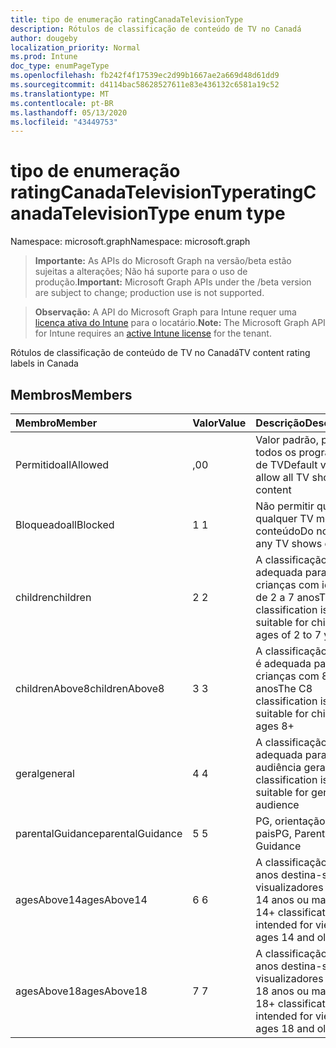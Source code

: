 ```yaml
---
title: tipo de enumeração ratingCanadaTelevisionType
description: Rótulos de classificação de conteúdo de TV no Canadá
author: dougeby
localization_priority: Normal
ms.prod: Intune
doc_type: enumPageType
ms.openlocfilehash: fb242f4f17539ec2d99b1667ae2a669d48d61dd9
ms.sourcegitcommit: d4114bac58628527611e83e436132c6581a19c52
ms.translationtype: MT
ms.contentlocale: pt-BR
ms.lasthandoff: 05/13/2020
ms.locfileid: "43449753"
---
```

# <a name="ratingcanadatelevisiontype-enum-type"></a><span data-ttu-id="02c5f-103">tipo de enumeração ratingCanadaTelevisionType</span><span class="sxs-lookup"><span data-stu-id="02c5f-103">ratingCanadaTelevisionType enum type</span></span>

<span data-ttu-id="02c5f-104">Namespace: microsoft.graph</span><span class="sxs-lookup"><span data-stu-id="02c5f-104">Namespace: microsoft.graph</span></span>

> <span data-ttu-id="02c5f-105">**Importante:** As APIs do Microsoft Graph na versão/beta estão sujeitas a alterações; Não há suporte para o uso de produção.</span><span class="sxs-lookup"><span data-stu-id="02c5f-105">**Important:** Microsoft Graph APIs under the /beta version are subject to change; production use is not supported.</span></span>

> <span data-ttu-id="02c5f-106">**Observação:** A API do Microsoft Graph para Intune requer uma [licença ativa do Intune](https://go.microsoft.com/fwlink/?linkid=839381) para o locatário.</span><span class="sxs-lookup"><span data-stu-id="02c5f-106">**Note:** The Microsoft Graph API for Intune requires an [active Intune license](https://go.microsoft.com/fwlink/?linkid=839381) for the tenant.</span></span>

<span data-ttu-id="02c5f-107">Rótulos de classificação de conteúdo de TV no Canadá</span><span class="sxs-lookup"><span data-stu-id="02c5f-107">TV content rating labels in Canada</span></span>

## <a name="members"></a><span data-ttu-id="02c5f-108">Membros</span><span class="sxs-lookup"><span data-stu-id="02c5f-108">Members</span></span>
|<span data-ttu-id="02c5f-109">Membro</span><span class="sxs-lookup"><span data-stu-id="02c5f-109">Member</span></span>|<span data-ttu-id="02c5f-110">Valor</span><span class="sxs-lookup"><span data-stu-id="02c5f-110">Value</span></span>|<span data-ttu-id="02c5f-111">Descrição</span><span class="sxs-lookup"><span data-stu-id="02c5f-111">Description</span></span>|
|:---|:---|:---|
|<span data-ttu-id="02c5f-112">Permitido</span><span class="sxs-lookup"><span data-stu-id="02c5f-112">allAllowed</span></span>|<span data-ttu-id="02c5f-113">,0</span><span class="sxs-lookup"><span data-stu-id="02c5f-113">0</span></span>|<span data-ttu-id="02c5f-114">Valor padrão, permitir todos os programas de TV</span><span class="sxs-lookup"><span data-stu-id="02c5f-114">Default value, allow all TV shows content</span></span>|
|<span data-ttu-id="02c5f-115">Bloqueado</span><span class="sxs-lookup"><span data-stu-id="02c5f-115">allBlocked</span></span>|<span data-ttu-id="02c5f-116">1 </span><span class="sxs-lookup"><span data-stu-id="02c5f-116">1</span></span>|<span data-ttu-id="02c5f-117">Não permitir que qualquer TV mostre conteúdo</span><span class="sxs-lookup"><span data-stu-id="02c5f-117">Do not allow any TV shows content</span></span>|
|<span data-ttu-id="02c5f-118">children</span><span class="sxs-lookup"><span data-stu-id="02c5f-118">children</span></span>|<span data-ttu-id="02c5f-119">2 </span><span class="sxs-lookup"><span data-stu-id="02c5f-119">2</span></span>|<span data-ttu-id="02c5f-120">A classificação C é adequada para crianças com idade de 2 a 7 anos</span><span class="sxs-lookup"><span data-stu-id="02c5f-120">The C classification is suitable for children ages of 2 to 7 years</span></span>|
|<span data-ttu-id="02c5f-121">childrenAbove8</span><span class="sxs-lookup"><span data-stu-id="02c5f-121">childrenAbove8</span></span>|<span data-ttu-id="02c5f-122">3 </span><span class="sxs-lookup"><span data-stu-id="02c5f-122">3</span></span>|<span data-ttu-id="02c5f-123">A classificação do C8 é adequada para crianças com 8 anos</span><span class="sxs-lookup"><span data-stu-id="02c5f-123">The C8 classification is suitable for children ages 8+</span></span>|
|<span data-ttu-id="02c5f-124">geral</span><span class="sxs-lookup"><span data-stu-id="02c5f-124">general</span></span>|<span data-ttu-id="02c5f-125">4 </span><span class="sxs-lookup"><span data-stu-id="02c5f-125">4</span></span>|<span data-ttu-id="02c5f-126">A classificação G é adequada para a audiência geral</span><span class="sxs-lookup"><span data-stu-id="02c5f-126">The G classification is suitable for general audience</span></span>|
|<span data-ttu-id="02c5f-127">parentalGuidance</span><span class="sxs-lookup"><span data-stu-id="02c5f-127">parentalGuidance</span></span>|<span data-ttu-id="02c5f-128">5 </span><span class="sxs-lookup"><span data-stu-id="02c5f-128">5</span></span>|<span data-ttu-id="02c5f-129">PG, orientação dos pais</span><span class="sxs-lookup"><span data-stu-id="02c5f-129">PG, Parental Guidance</span></span>|
|<span data-ttu-id="02c5f-130">agesAbove14</span><span class="sxs-lookup"><span data-stu-id="02c5f-130">agesAbove14</span></span>|<span data-ttu-id="02c5f-131">6 </span><span class="sxs-lookup"><span data-stu-id="02c5f-131">6</span></span>|<span data-ttu-id="02c5f-132">A classificação de 14 anos destina-se a visualizadores com 14 anos ou mais</span><span class="sxs-lookup"><span data-stu-id="02c5f-132">The 14+ classification is intended for viewers ages 14 and older</span></span>|
|<span data-ttu-id="02c5f-133">agesAbove18</span><span class="sxs-lookup"><span data-stu-id="02c5f-133">agesAbove18</span></span>|<span data-ttu-id="02c5f-134">7 </span><span class="sxs-lookup"><span data-stu-id="02c5f-134">7</span></span>|<span data-ttu-id="02c5f-135">A classificação de 18 anos destina-se a visualizadores com 18 anos ou mais</span><span class="sxs-lookup"><span data-stu-id="02c5f-135">The 18+ classification is intended for viewers ages 18 and older</span></span>|




